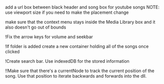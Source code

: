 add a url box between black header and song box for youtube songs
NOTE:
    use viewport size if you need to make the placement change

make sure that the context menu stays inside the Media Library box
and it also doesn't go out of bounds

!Fix the arrow keys for volume and seekbar

!If folder is added create a new container holding all of the songs once clicked

!Create search bar. Use indexedDB for the stored information

!!Make sure that there's a currentNode to track the current position
of the song. Use that position to iterate backwards and forwards
into the dll.
